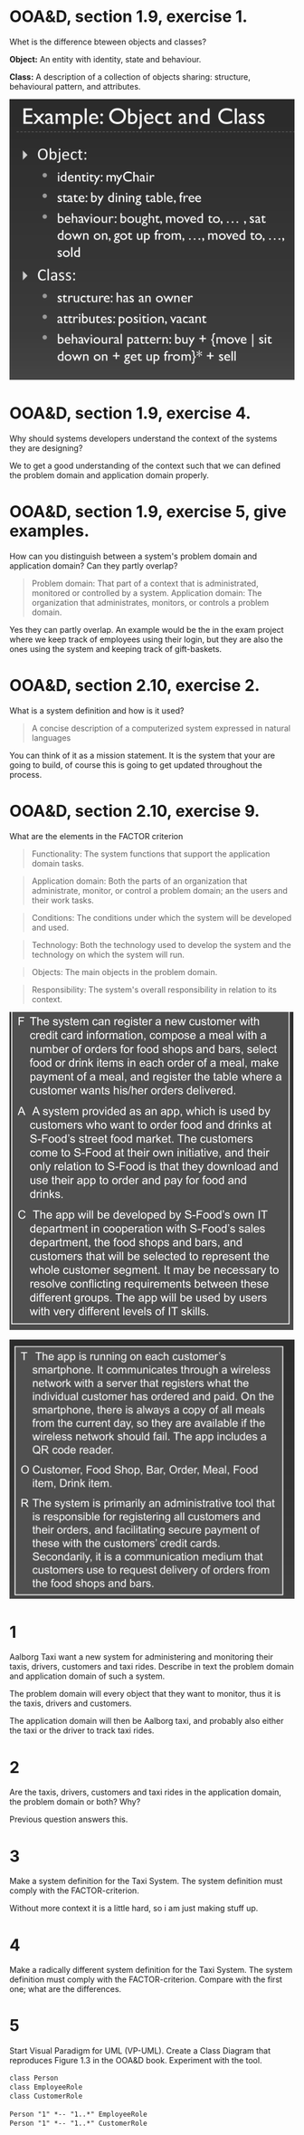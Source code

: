 # OOA&D, section 1.9, exercise 1.
Whet is the difference bteween objects and classes?

**Object:** An entity with identity, state and behaviour.

**Class:** A description of a collection of objects sharing: structure, behavioural pattern, and attributes.

![](example_class_object.png)

# OOA&D, section 1.9, exercise 4.
Why should systems developers understand the context of the systems they are designing?

We to get a good understanding of the context such that we can defined the problem domain and application domain properly.

# OOA&D, section 1.9, exercise 5, give examples.
How can you distinguish between a system's problem domain and application domain? Can they partly overlap?

> Problem domain: That part of a context that is administrated, monitored or controlled by a system.
> Application domain: The organization that administrates, monitors, or controls a problem domain.

Yes they can partly overlap. An example would be the in the exam project where we keep track of employees using their login, but they are also the ones using the system and keeping track of gift-baskets.

# OOA&D, section 2.10, exercise 2.
What is a system definition and how is it used?

> A concise description of a computerized system expressed in natural languages

You can think of it as a mission statement. It is the system that your are going to build, of course this is going to get updated throughout the process.

# OOA&D, section 2.10, exercise 9.
What are the elements in the FACTOR criterion

> Functionality: The system functions that support the application domain tasks.

> Application domain: Both the parts of an organization that administrate, monitor, or control a problem domain; an the users and their work tasks.

> Conditions: The conditions under which the system will be developed and used.

> Technology: Both the technology used to develop the system and the technology on which the system will run.

> Objects: The main objects in the problem domain.

> Responsibility: The system's overall responsibility in relation to its context.

![](fac.png)

![](tor.png)

# 1
Aalborg Taxi want a new system for administering and monitoring their taxis, drivers, customers and taxi rides. Describe in text the problem domain and application domain of such a system.

The problem domain will every object that they want to monitor, thus it is the taxis, drivers and customers.

The application domain will then be Aalborg taxi, and probably also either the taxi or the driver to track taxi rides.

# 2
Are the taxis, drivers, customers and taxi rides in the application domain, the problem domain or both? Why?

Previous question answers this.

# 3
Make a system definition for the Taxi System. The system definition must comply with the FACTOR-criterion.

Without more context it is a little hard, so i am just making stuff up.

# 4
Make a radically different system definition for the Taxi System. The system definition must comply with the FACTOR-criterion. Compare with the first one; what are the differences.

# 5
Start Visual Paradigm for UML (VP-UML). Create a Class Diagram that reproduces Figure 1.3 in the OOA&D book. Experiment with the tool.

```plantuml
class Person
class EmployeeRole
class CustomerRole

Person "1" *-- "1..*" EmployeeRole
Person "1" *-- "1..*" CustomerRole
```

